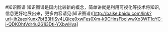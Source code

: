 #知识图谱
知识图谱是国内比较新的概念，简单讲就是利用可视化等技术将知识,信息更好地展出来，更多内容请见(知识图谱)[http://baike.baidu.com/link?url=jh2aexKunx7bfB3HlSv4LQice0xwFes0Xm-k9CHnsFbcIwwXo3WT1qYC-i-QDKOhtVdr4u261i3Dtj-YXbwHya]
